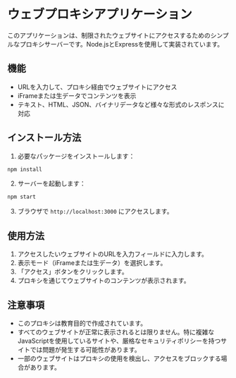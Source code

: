# ウェブプロキシアプリケーション

このアプリケーションは、制限されたウェブサイトにアクセスするためのシンプルなプロキシサーバーです。Node.jsとExpressを使用して実装されています。

## 機能

- URLを入力して、プロキシ経由でウェブサイトにアクセス
- iFrameまたは生データでコンテンツを表示
- テキスト、HTML、JSON、バイナリデータなど様々な形式のレスポンスに対応

## インストール方法

1. 必要なパッケージをインストールします：

```bash
npm install
```

2. サーバーを起動します：

```bash
npm start
```

3. ブラウザで `http://localhost:3000` にアクセスします。

## 使用方法

1. アクセスしたいウェブサイトのURLを入力フィールドに入力します。
2. 表示モード（iFrameまたは生データ）を選択します。
3. 「アクセス」ボタンをクリックします。
4. プロキシを通じてウェブサイトのコンテンツが表示されます。

## 注意事項

- このプロキシは教育目的で作成されています。
- すべてのウェブサイトが正常に表示されるとは限りません。特に複雑なJavaScriptを使用しているサイトや、厳格なセキュリティポリシーを持つサイトでは問題が発生する可能性があります。
- 一部のウェブサイトはプロキシの使用を検出し、アクセスをブロックする場合があります。